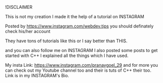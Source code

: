 !DISCLAIMER

This is not my creation I made it the help of a tutorial on INSTAGRAM 

Posted by https://www.instagram.com/webdev.tips you should definately check his/her account

They have tons of tutorials like this or I say better than THIS.

and you can also follow me on INSTAGRAM I also posted some posts to get 
started with C++ I explained all the things which I have used.

My insta Link: https://www.instagram.com/pranavgoel_29
and for more you can check out my Youtube channel too and their is tuts of C++ their too.
Link is in my INSTAGRAM's Bio.